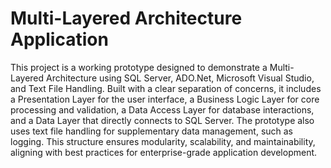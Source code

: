 # Multi-Layered Architecture Application

This project is a working prototype designed to demonstrate a Multi-Layered Architecture using SQL Server, ADO.Net, Microsoft Visual Studio, and Text File Handling. Built with a clear separation of concerns, it includes a Presentation Layer for the user interface, a Business Logic Layer for core processing and validation, a Data Access Layer for database interactions, and a Data Layer that directly connects to SQL Server. The prototype also uses text file handling for supplementary data management, such as logging. This structure ensures modularity, scalability, and maintainability, aligning with best practices for enterprise-grade application development.
